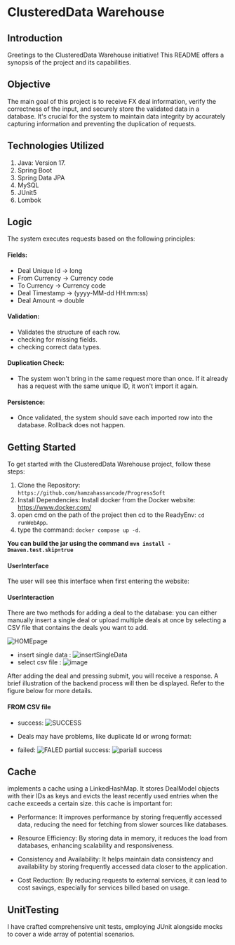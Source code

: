 # ClusteredData Warehouse
## Introduction
Greetings to the ClusteredData Warehouse initiative! This README offers a synopsis of the project and its capabilities.
## Objective
The main goal of this project is to receive FX deal information, verify the correctness of the input, and securely store the validated data in a database. It's crucial for the system to maintain data integrity by accurately capturing information and preventing the duplication of requests.
## Technologies Utilized
1. Java: Version 17.
2. Spring Boot
3. Spring Data JPA
4. MySQL 
5. JUnit5
6. Lombok
## Logic
The system executes requests based on the following principles:

#### Fields:
* Deal Unique Id -> long
* From Currency -> Currency code
* To Currency -> Currency code
* Deal Timestamp -> (yyyy-MM-dd HH:mm:ss)
* Deal Amount -> double
#### Validation:
- Validates the structure of each row.
- checking for missing fields.
- checking correct data types.
#### Duplication Check:
- The system won't bring in the same request more than once. If it already has a request with the same unique ID, it won't import it again.
#### Persistence:
* Once validated, the system should save each imported row into the database. Rollback does not happen.
## Getting Started
To get started with the ClusteredData Warehouse project, follow these steps:
1. Clone the Repository:
   ```https://github.com/hamzahassancode/ProgressSoft```
2. Install Dependencies: Install docker from the Docker website: https://www.docker.com/
4. open cmd on the path of the project then cd to the ReadyEnv: ```cd runWebApp```.
5. type the command: ```docker compose up -d```.

__You can build the jar using the command `mvn install -Dmaven.test.skip=true`__
#### UserInterface
The user will see this interface when first entering the website:



#### UserInteraction 
There are two methods for adding a deal to the database: you can either manually insert a single deal or upload multiple deals at once by selecting a CSV file that contains the deals you want to add.

![HOMEpage](https://github.com/hamzahassancode/ProgressSoftAssignment/assets/133760155/f1b14e3b-129a-45db-8929-8b87c1fd6999)

- insert single data :
![insertSingleData](https://github.com/hamzahassancode/ProgressSoftAssignment/assets/133760155/e2bffa26-27ed-49d0-b696-9ea72cb66b2a)
- select csv file :
  ![image](https://github.com/hamzahassancode/ProgressSoftAssignment/assets/133760155/0d0a3540-99da-4c29-9c81-d24251dff2d9)

After adding the deal and pressing submit, you will receive a response. A brief illustration of the backend process will then be displayed. Refer to the figure below for more details.

#### FROM CSV file

- success:
![SUCCESS](https://github.com/hamzahassancode/ProgressSoftAssignment/assets/133760155/d53848d3-88a1-46b5-bd79-ca222fddd7d6)

- Deals may have problems, like duplicate Id or wrong format:
- failed:
![FALED](https://github.com/hamzahassancode/ProgressSoftAssignment/assets/133760155/8f53404d-4d78-4ebb-94b0-fd21f850bc87)
partial success:
![pariall success](https://github.com/hamzahassancode/ProgressSoftAssignment/assets/133760155/d4da6b68-7811-43ee-810c-302da09150f6)


## Cache
implements a cache using a LinkedHashMap. It stores DealModel objects with their IDs as keys and evicts the least recently used entries when the cache exceeds a certain size.
this cache is important for:

- Performance: It improves performance by storing frequently accessed data, reducing the need for fetching from slower sources like databases.

- Resource Efficiency: By storing data in memory, it reduces the load from databases, enhancing scalability and responsiveness.

- Consistency and Availability: It helps maintain data consistency and availability by storing frequently accessed data closer to the application.

- Cost Reduction: By reducing requests to external services, it can lead to cost savings, especially for services billed based on usage.

## UnitTesting
I have crafted comprehensive unit tests, employing JUnit alongside mocks to cover a wide array of potential scenarios.
